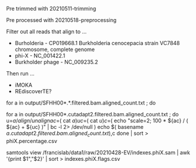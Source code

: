 


Pre trimmed with 20210511-trimming

Pre processed with 20210518-preprocessing


Filter out all reads that align to ...
* Burholderia - CP019668.1 Burkholderia cenocepacia strain VC7848 chromosome, complete genome
* phi-X - NC_001422.1
* Burkholder phage - NC_009235.2


Then run ...
* iMOKA
* REdiscoverTE?



for a in output/SFHH00*.*.filtered.bam.aligned_count.txt ; do

for a in output/SFHH00*.cutadapt2.filtered.bam.aligned_count.txt ; do
u=${a/align/unalign}
ac=$( cat ${a} )
uc=$( cat ${u} )
c=$( echo "scale=2; 100 * ${ac} / ( ${ac} + ${uc} )" | bc -l 2> /dev/null )
echo $( basename $a .cutadapt2.filtered.bam.aligned_count.txt ),$c
done | sort > phiX.percentage.csv

samtools view /francislab/data1/raw/20210428-EV/indexes.phiX.sam | awk '{print $1","$2}' | sort > indexes.phiX.flags.csv

